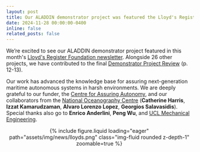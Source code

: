```yaml
---
layout: post
title: Our ALADDIN demonstrator project was featured the Lloyd's Register Foundation newsletter! 📰🎉
date: 2024-11-28 00:00:00-0400
inline: false
related_posts: false
---
```



We’re excited to see our ALADDIN demonstrator project featured in this month's [Lloyd's Register Foundation newsletter](https://lnkd.in/eJNPhNtW). Alongside 26 other projects, we have contributed to the final [Demonstrator Project Review](https://www.flipsnack.com/assuringautonomy/aaip-demonstrator-review/full-view.html) (p. 12-13). 

Our work has advanced the knowledge base for assuring next-generation maritime autonomous systems in harsh environments. We are deeply grateful to our funder, the [Centre for Assuring Autonomy](https://www.linkedin.com/company/assuring-autonomy/), and our collaborators from the [National Oceanography Centre](https://www.linkedin.com/company/national-oceanography-centre/) (**Catherine Harris**, **Izzat Kamarudzaman**, **Alvaro Lorenzo Lopez**, **Georgios Salavasidis**). Special thanks also go to **Enrico Anderlini**, **Peng Wu**, and [UCL Mechanical Engineering](https://www.linkedin.com/company/ucl-mechanical-engineering/).

<div class="row mt-3" style="text-align: center; width: 500px;">
    <div class="col-sm mt-3 mt-md-0">
        {% include figure.liquid loading="eager" path="assets/img/news/lloyds.png" class="img-fluid rounded z-depth-1" zoomable=true %}
    </div>
</div>